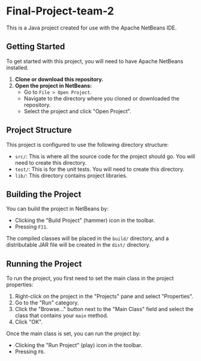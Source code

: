 # Final-Project-team-2

This is a Java project created for use with the Apache NetBeans IDE.

## Getting Started

To get started with this project, you will need to have Apache NetBeans installed.

1.  **Clone or download this repository.**
2.  **Open the project in NetBeans:**
    *   Go to `File > Open Project`.
    *   Navigate to the directory where you cloned or downloaded the repository.
    *   Select the project and click "Open Project".

## Project Structure

This project is configured to use the following directory structure:

*   `src/`: This is where all the source code for the project should go. You will need to create this directory.
*   `test/`: This is for the unit tests. You will need to create this directory.
*   `lib/`: This directory contains project libraries.

## Building the Project

You can build the project in NetBeans by:

*   Clicking the "Build Project" (hammer) icon in the toolbar.
*   Pressing `F11`.

The compiled classes will be placed in the `build/` directory, and a distributable JAR file will be created in the `dist/` directory.

## Running the Project

To run the project, you first need to set the main class in the project properties:

1.  Right-click on the project in the "Projects" pane and select "Properties".
2.  Go to the "Run" category.
3.  Click the "Browse..." button next to the "Main Class" field and select the class that contains your `main` method.
4.  Click "OK".

Once the main class is set, you can run the project by:

*   Clicking the "Run Project" (play) icon in the toolbar.
*   Pressing `F6`.
